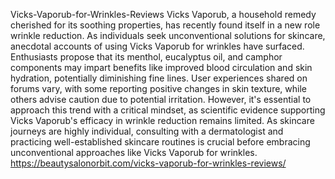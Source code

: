 Vicks-Vaporub-for-Wrinkles-Reviews
Vicks Vaporub, a household remedy cherished for its soothing properties, has recently found itself in a new role
wrinkle reduction. As individuals seek unconventional solutions for skincare, anecdotal accounts of using Vicks Vaporub for wrinkles have surfaced. Enthusiasts propose that its menthol, eucalyptus oil, and camphor components may impart benefits like improved blood circulation and skin hydration, potentially diminishing fine lines. User experiences shared on forums vary, with some reporting positive changes in skin texture, while others advise caution due to potential irritation. However, it's essential to approach this trend with a critical mindset, as scientific evidence supporting Vicks Vaporub's efficacy in wrinkle reduction remains limited. As skincare journeys are highly individual, consulting with a dermatologist and practicing well-established skincare routines is crucial before embracing unconventional approaches like Vicks Vaporub for wrinkles.
https://beautysalonorbit.com/vicks-vaporub-for-wrinkles-reviews/
